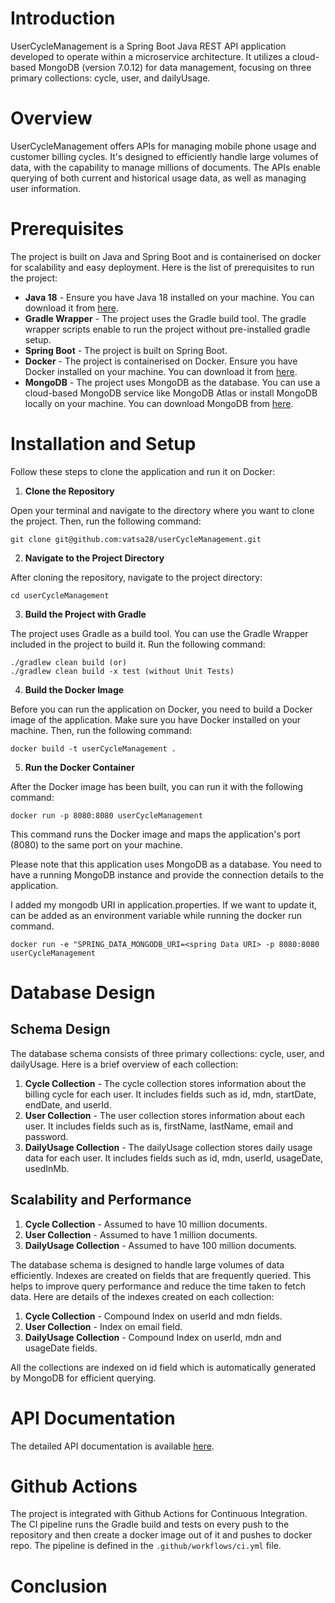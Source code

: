 # Introduction

UserCycleManagement is a Spring Boot Java REST API application developed to operate within a microservice architecture.
It utilizes a cloud-based MongoDB (version 7.0.12) for data management, focusing on three primary collections: cycle, user, and dailyUsage.

# Overview

UserCycleManagement offers APIs for managing mobile phone usage and customer billing cycles. It's designed to efficiently handle large volumes of data, with the capability to manage millions of documents. The APIs enable querying of both current and historical usage data, as well as managing user information.

# Prerequisites

The project is built on Java and Spring Boot and is containerised on docker for scalability and easy deployment.
Here is the list of prerequisites to run the project:

- **Java 18** - Ensure you have Java 18 installed on your machine. You can download it from [here](https://www.oracle.com/java/technologies/javase-jdk18-downloads.html).
- **Gradle Wrapper** - The project uses the Gradle build tool. The gradle wrapper scripts enable to run the project without pre-installed gradle setup. 
- **Spring Boot** - The project is built on Spring Boot.
- **Docker** - The project is containerised on Docker. Ensure you have Docker installed on your machine. You can download it from [here](https://www.docker.com/products/docker-desktop).
- **MongoDB** - The project uses MongoDB as the database. You can use a cloud-based MongoDB service like MongoDB Atlas or install MongoDB locally on your machine. You can download MongoDB from [here](https://www.mongodb.com/try/download/community).

# Installation and Setup

Follow these steps to clone the application and run it on Docker:

1. **Clone the Repository**

Open your terminal and navigate to the directory where you want to clone the project. Then, run the following command:

    git clone git@github.com:vatsa28/userCycleManagement.git
2. **Navigate to the Project Directory**
   
After cloning the repository, navigate to the project directory:

    cd userCycleManagement
3. **Build the Project with Gradle**
   
The project uses Gradle as a build tool. You can use the Gradle Wrapper included in the project to build it. Run the following command:

    ./gradlew clean build (or)
    ./gradlew clean build -x test (without Unit Tests)

4. **Build the Docker Image**
   
Before you can run the application on Docker, you need to build a Docker image of the application. Make sure you have Docker installed on your machine. Then, run the following command:

    docker build -t userCycleManagement .

5. **Run the Docker Container**

After the Docker image has been built, you can run it with the following command:

    docker run -p 8080:8080 userCycleManagement

This command runs the Docker image and maps the application's port (8080) to the same port on your machine.

Please note that this application uses MongoDB as a database. You need to have a running MongoDB instance and provide the connection details to the application. 

I added my mongodb URI in application.properties. If we want to update it, can be added as an environment variable while running the docker run command.

    docker run -e "SPRING_DATA_MONGODB_URI=<spring Data URI> -p 8080:8080 userCycleManagement

# Database Design

## Schema Design

The database schema consists of three primary collections: cycle, user, and dailyUsage. Here is a brief overview of each collection:

1. **Cycle Collection** - The cycle collection stores information about the billing cycle for each user. It includes fields such as id, mdn, startDate, endDate, and userId.
2. **User Collection** - The user collection stores information about each user. It includes fields such as is, firstName, lastName, email and password.
3. **DailyUsage Collection** - The dailyUsage collection stores daily usage data for each user. It includes fields such as id, mdn, userId, usageDate, usedInMb.

## Scalability and Performance

1. **Cycle Collection** - Assumed to have 10 million documents.
2. **User Collection** - Assumed to have 1 million documents.
3. **DailyUsage Collection** - Assumed to have 100 million documents.

The database schema is designed to handle large volumes of data efficiently. 
Indexes are created on fields that are frequently queried. This helps to improve query performance and reduce the time taken to fetch data.
Here are details of the indexes created on each collection:

1. **Cycle Collection** - Compound Index on userId and mdn fields.
2. **User Collection** - Index on email field.
3. **DailyUsage Collection** - Compound Index on userId, mdn and usageDate fields.

All the collections are indexed on id field which is automatically generated by MongoDB for efficient querying.

# API Documentation

The detailed API documentation is available [here](./API_DOC.md).

# Github Actions

The project is integrated with Github Actions for Continuous Integration. 
The CI pipeline runs the Gradle build and tests on every push to the repository and then create a docker image out of it and pushes to  docker repo. 
The pipeline is defined in the `.github/workflows/ci.yml` file.

# Conclusion
